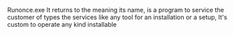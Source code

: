 Runonce.exe It returns to the meaning its name, 
is a program to service the customer of types the services like any tool for an installation or a setup, It's custom to operate any kind installable

